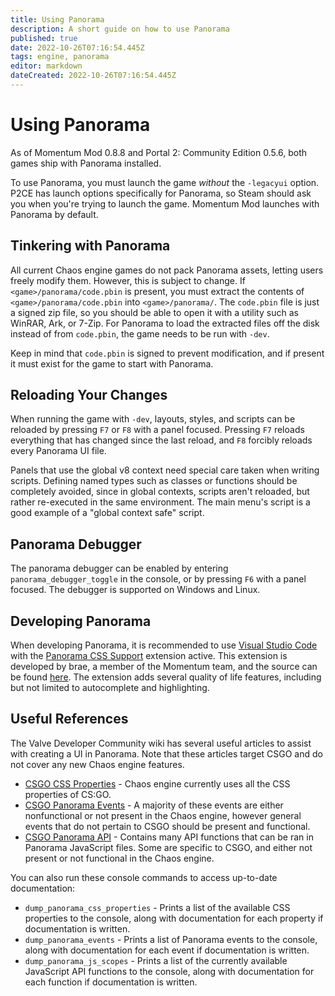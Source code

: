 ```yaml
---
title: Using Panorama
description: A short guide on how to use Panorama
published: true
date: 2022-10-26T07:16:54.445Z
tags: engine, panorama
editor: markdown
dateCreated: 2022-10-26T07:16:54.445Z
---
```


# Using Panorama

As of Momentum Mod 0.8.8 and Portal 2: Community Edition 0.5.6, both games ship
with Panorama installed.

To use Panorama, you must launch the game *without* the `-legacyui` option. P2CE has launch options specifically
for Panorama, so Steam should ask you when you're trying to launch the game. Momentum Mod launches with Panorama
by default.

## Tinkering with Panorama

All current Chaos engine games do not pack Panorama assets, letting users freely modify them. However, this is subject
to change. If `<game>/panorama/code.pbin` is present, you must extract the contents of `<game>/panorama/code.pbin`
into `<game>/panorama/`. The `code.pbin` file is just a signed zip file, so you should be able to open it with a
utility such as WinRAR, Ark, or 7-Zip. For Panorama to load the extracted files off the disk instead of from `code.pbin`,
the game needs to be run with `-dev`. 

Keep in mind that `code.pbin` is signed to prevent modification, and if present it must exist for the game to start with Panorama.

## Reloading Your Changes

When running the game with `-dev`, layouts, styles, and scripts can be reloaded by pressing `F7` or `F8` with a panel focused.
Pressing `F7` reloads everything that has changed since the last reload, and `F8` forcibly reloads every Panorama UI file.

Panels that use the global v8 context need special care taken when writing scripts. Defining named types such as classes or
functions should be completely avoided, since in global contexts, scripts aren't reloaded, but rather re-executed in the same
environment. The main menu's script is a good example of a "global context safe" script.

## Panorama Debugger

The panorama debugger can be enabled by entering `panorama_debugger_toggle` in the console, or by pressing `F6` with a
panel focused. The debugger is supported on Windows and Linux.

## Developing Panorama

When developing Panorama, it is recommended to use [Visual Studio Code](https://code.visualstudio.com/) with the [Panorama CSS Support](https://marketplace.visualstudio.com/items?itemName=braemie.panorama-css) extension active. This extension is developed by brae, a member of the Momentum team, and the source can be found [here](https://github.com/braem/vscode-panorama-css). The extension adds several quality of life features, including but not limited to autocomplete and highlighting.

## Useful References

The Valve Developer Community wiki has several useful articles to assist with creating a UI in Panorama. Note that these
articles target CSGO and do not cover any new Chaos engine features.
- [CSGO CSS Properties](https://developer.valvesoftware.com/wiki/CSGO_Panorama_CSS_Properties) - Chaos engine currently uses
  all the CSS properties of CS:GO.
- [CSGO Panorama Events](https://developer.valvesoftware.com/wiki/CSGO_Panorama_Events) - A majority of these events are either
  nonfunctional or not present in the Chaos engine, however general events that do not pertain to CSGO should be present and
  functional.
- [CSGO Panorama API](https://developer.valvesoftware.com/wiki/CSGO_Panorama_API) - Contains many API functions that can be ran
  in Panorama JavaScript files. Some are specific to CSGO, and either not present or not functional in the Chaos engine.

You can also run these console commands to access up-to-date documentation:
- `dump_panorama_css_properties` - Prints a list of the available CSS properties to the console, along with documentation for
  each property if documentation is written.
- `dump_panorama_events` - Prints a list of Panorama events to the console, along with documentation for each event if documentation
  is written.
- `dump_panorama_js_scopes` - Prints a list of the currently available JavaScript API functions to the console, along with
  documentation for each function if documentation is written.

